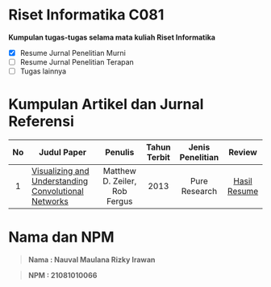 # Riset Informatika C081 
**Kumpulan tugas-tugas selama mata kuliah Riset Informatika**
- [x] Resume Jurnal Penelitian Murni 
- [ ] Resume Jurnal Penelitian Terapan
- [ ] Tugas lainnya
# Kumpulan Artikel dan Jurnal Referensi
| No | Judul Paper | Penulis |Tahun Terbit| Jenis Penelitian | Review |
|:--:|---|:---:|:---:|:---:|:---:|
|1|[Visualizing and Understanding Convolutional Networks](https://arxiv.org/abs/1311.2901 )|Matthew D. Zeiler, Rob Fergus|2013|Pure Research|[Hasil Resume ](https://github.com/NauvalMRI/Riset-Informatika-C081_21081010066_Nauval-Maulana-Rizky-Irawan/blob/main/Resume_Artikel%20Pure%20Riset.pdf)

# Nama dan NPM
> **Nama : Nauval Maulana Rizky Irawan**

> **NPM : 21081010066**
